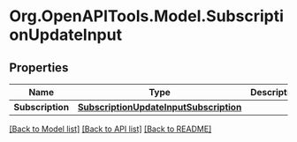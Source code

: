
# Org.OpenAPITools.Model.SubscriptionUpdateInput

## Properties

Name | Type | Description | Notes
------------ | ------------- | ------------- | -------------
**Subscription** | [**SubscriptionUpdateInputSubscription**](SubscriptionUpdateInputSubscription.md) |  | 

[[Back to Model list]](../README.md#documentation-for-models)
[[Back to API list]](../README.md#documentation-for-api-endpoints)
[[Back to README]](../README.md)

